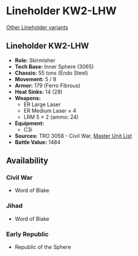 # Lineholder KW2-LHW

[Other Lineholder variants](../lineholder.md)

## Lineholder KW2-LHW
- **Role:** Skirmisher
- **Tech Base:** Inner Sphere (3065)
- **Chassis:** 55 tons (Endo Steel)
- **Movement:** 5 / 8
- **Armor:** 179 (Ferro Fibrous)
- **Heat Sinks:** 14 (28)
- **Weapons:**
  - ER Large Laser
  - ER Medium Laser × 4
  - LRM 5 × 2 (ammo: 24)
- **Equipment:**
  - C3i
- **Sources:** TRO 3058 - Civil War, [Master Unit List](http://masterunitlist.info/Unit/Details/1896/lineholder-kw2-lhw)
- **Battle Value:** 1484

## Availability

### Civil War
- Word of Blake

### Jihad
- Word of Blake

### Early Republic
- Republic of the Sphere

